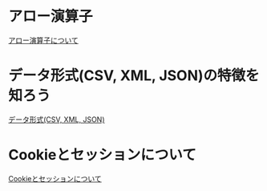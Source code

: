 # アロー演算子
[アロー演算子について](https://www.flatflag.nir87.com/arrow-249)

# データ形式(CSV, XML, JSON)の特徴を知ろう
[データ形式(CSV, XML, JSON)](https://code-ship-blog.wemotion.co.jp/technology/%E3%80%90%E4%BD%95%E3%81%8C%E9%81%95%E3%81%86%EF%BC%9F%E3%80%91%E3%83%87%E3%83%BC%E3%82%BF%E5%BD%A2%E5%BC%8Fcsv-xml-json%E3%81%AE%E7%89%B9%E5%BE%B4%E3%82%92%E7%9F%A5%E3%82%8D%E3%81%86/)

# Cookieとセッションについて
[Cookieとセッションについて](https://qiita.com/7968/items/ce03feb17c8eaa6e4672)

